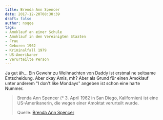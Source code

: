 ```yaml
---
title: Brenda Ann Spencer
date: 2017-12-20T08:30:39
draft: false
author: noqqe
tags:
- Amoklauf an einer Schule
- Amoklauf in den Vereinigten Staaten
- Frau
- Geboren 1962
- Kriminalfall 1979
- US-Amerikaner
- Verurteilte Person
---
```


Ja gut äh... Ein Gewehr zu Weihnachten von Daddy ist erstmal ne seltsame
Entscheidung. Aber okay Amis, mh? Aber als Grund für einen Amoklauf unter
anderem "I don't like Mondays" angeben ist schon eine harte Nummer.

> Brenda Ann Spencer (* 3. April 1962 in San Diego, Kalifornien) ist eine
> US-Amerikanerin, die wegen einer Amoktat verurteilt wurde.
>
> Quelle: [Brenda Ann Spencer](https://de.wikipedia.org/wiki/Brenda_Ann_Spencer)
